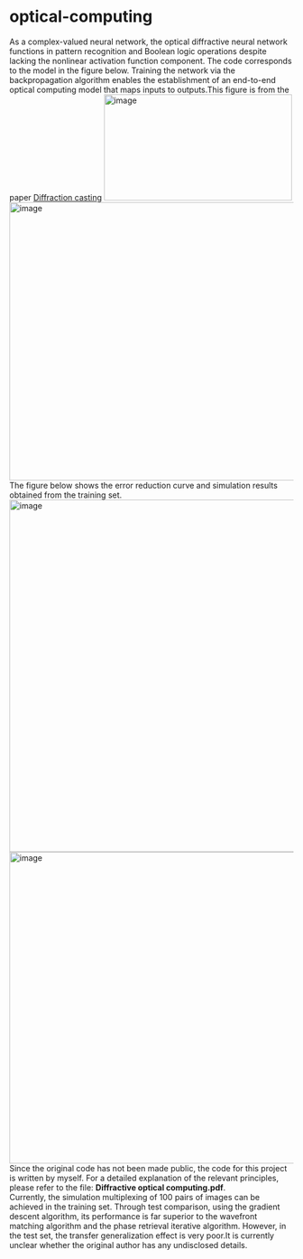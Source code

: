 # optical-computing
As a complex-valued neural network, the optical diffractive neural network functions in pattern recognition and Boolean logic operations despite lacking the nonlinear activation function component.
The code corresponds to the model in the figure below. Training the network via the backpropagation algorithm enables the establishment of an end-to-end optical computing model that maps inputs to outputs.This figure is from the paper [Diffraction casting](https://www.spiedigitallibrary.org/journals/advanced-photonics/volume-6/issue-5/056005/Diffraction-casting/10.1117/1.AP.6.5.056005.full?tab=ArticleLinkCited)
<img width="333" height="188" alt="image" src="https://github.com/user-attachments/assets/113cdc28-950e-480a-b2f0-b7d811bcad3e" />
<img width="562" height="493" alt="image" src="https://github.com/user-attachments/assets/df28f319-c052-4ae3-a86f-2b605b5649a5" />
The figure below shows the error reduction curve and simulation results obtained from the training set.
<img width="780" height="624" alt="image" src="https://github.com/user-attachments/assets/091389b8-a2f8-4928-bba5-35cff6510e28" />
<img width="663" height="552" alt="image" src="https://github.com/user-attachments/assets/57f5760f-7bc3-46bd-8939-ff0e8e52c75a" />
Since the original code has not been made public, the code for this project is written by myself. For a detailed explanation of the relevant principles, please refer to the file: **Diffractive optical computing.pdf**.   
Currently, the simulation multiplexing of 100 pairs of images can be achieved in the training set. Through test comparison, using the gradient descent algorithm, its performance is far superior to the wavefront matching algorithm and the phase retrieval iterative algorithm. However, in the test set, the transfer generalization effect is very poor.It is currently unclear whether the original author has any undisclosed details.
